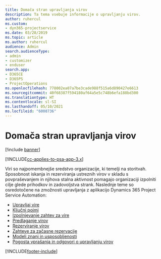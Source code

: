 ```yaml
---
title: Domača stran upravljanja virov
description: Ta tema vsebuje informacije o upravljanju virov.
author: ruhercul
ms.custom:
- dyn365-projectservice
ms.date: 03/28/2019
ms.topic: article
ms.author: ruhercul
audience: Admin
search.audienceType:
- admin
- customizer
- enduser
search.app:
- D365CE
- D365PS
- ProjectOperations
ms.openlocfilehash: 778002ea07a7be3cade988f515a6d890427e6613
ms.sourcegitcommit: 40f68387f594180af64a5e5c748b6efa188bd300
ms.translationtype: HT
ms.contentlocale: sl-SI
ms.lasthandoff: 05/10/2021
ms.locfileid: "6008736"
---
```

# <a name="resource-management-home-page"></a>Domača stran upravljanja virov

[!include [banner](../includes/psa-now-project-operations.md)]

[!INCLUDE[cc-applies-to-psa-app-3.x](../includes/cc-applies-to-psa-app-3x.md)]

Viri so najpomembnejše sredstvo organizacije, ki temelji na storitvah. Sposobnost iskanja in rezerviranja ustreznih virov v skladu s povpraševanjem in njihova stalna aktivnost pomagajo organizaciji izpolniti cilje glede prihodkov in zadovoljstva strank. Naslednje teme so osredotočene na zmožnosti upravljanja z aplikacijo Dynamics 365 Project Service Automation:

- [Upravljaj vire](manage-resources.md)
- [Ključni pojmi](reports-key-concepts.md)
- [Izpolnjevanje zahtev za vire](resource-management-fulfill-requests.md)
- [Predlaganje virov](resource-management-propose-resources.md)
- [Rezerviranje virov](resource-management-book-resources-scheduleboard.md)
- [Zahteve za začasne rezervacije](resource-management-softbook-requirements.md)
- [Modeli znanj in usposobljenosti](resource-management-skills-proficiency.md)
- [Pogosta vprašanja in odgovori o upravljanju virov](resource-management-faq.md)


[!INCLUDE[footer-include](../includes/footer-banner.md)]